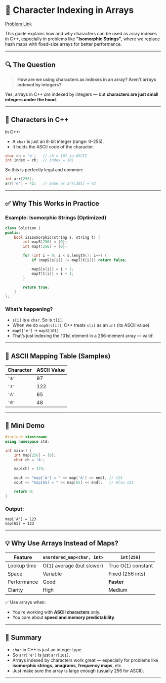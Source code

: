 # 🧠 Character Indexing in Arrays 

[Problem Link](https://leetcode.com/problems/isomorphic-strings/description/)

This guide explains how and why characters can be used as array indexes in C++, especially in problems like **"Isomorphic Strings"**, where we replace hash maps with fixed-size arrays for better performance.

---

## 🔍 The Question

> **How are we using characters as indexes in an array? Aren’t arrays indexed by integers?**

Yes, arrays in C++ *are* indexed by integers — but **characters are just small integers under the hood**.

---

## 🧬 Characters in C++

In C++:

- A `char` is just an 8-bit integer (range: 0–255).
- It holds the ASCII code of the character.

```cpp
char ch = 'e';   // ch = 101 in ASCII
int index = ch;  // index = 101
```

So this is perfectly legal and common:

```cpp
int arr[256];
arr['e'] = 42;   // Same as arr[101] = 42
```

---

## ✅ Why This Works in Practice

### Example: Isomorphic Strings (Optimized)

```cpp
class Solution {
public:
    bool isIsomorphic(string s, string t) {
        int mapS[256] = {0};
        int mapT[256] = {0};

        for (int i = 0; i < s.length(); i++) {
            if (mapS[s[i]] != mapT[t[i]]) return false;

            mapS[s[i]] = i + 1;
            mapT[t[i]] = i + 1;
        }

        return true;
    }
};
```

### What’s happening?

- `s[i]` is a `char`. So is `t[i]`.
- When we do `mapS[s[i]]`, C++ treats `s[i]` as an `int` (its ASCII value).
- `mapS['e']` → `mapS[101]`
- That’s just indexing the 101st element in a 256-element array — valid!

---

## 🔢 ASCII Mapping Table (Samples)

| Character | ASCII Value |
|-----------|-------------|
| `'a'`     | 97          |
| `'z'`     | 122         |
| `'A'`     | 65          |
| `'0'`     | 48          |

---

## 🧪 Mini Demo

```cpp
#include <iostream>
using namespace std;

int main() {
    int map[256] = {0};
    char ch = 'A';

    map[ch] = 123;
    
    cout << "map['A'] = " << map['A'] << endl; // 123
    cout << "map[65] = " << map[65] << endl;   // Also 123

    return 0;
}
```

### Output:
```
map['A'] = 123
map[65] = 123
```

---

## 💡 Why Use Arrays Instead of Maps?

| Feature       | `unordered_map<char, int>` | `int[256]`         |
|---------------|----------------------------|--------------------|
| Lookup time   | O(1) average (but slower)  | True O(1) constant |
| Space         | Variable                   | Fixed (256 ints)   |
| Performance   | Good                       | **Faster**         |
| Clarity       | High                       | Medium             |

✅ Use arrays when:
- You’re working with **ASCII characters** only.
- You care about **speed and memory predictability**.

---

## 🧠 Summary

- `char` in C++ is just an integer type.
- So `arr['e']` is just `arr[101]`.
- Arrays indexed by characters work great — especially for problems like **isomorphic strings**, **anagrams**, **frequency maps**, etc.
- Just make sure the array is large enough (usually 256 for ASCII).

---
